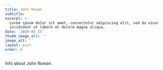 ```yaml
---
title: John Rowan
subtitle: 
excerpt: >-
  Lorem ipsum dolor sit amet, consectetur adipiscing elit, sed do eiusmod tempor
  incididunt ut labore et dolore magna aliqua.
date: '2018-01-15'
thumb_image_alt: ''
image_alt: ''
layout: post
order: 6
---
```


Info about John Rowan.